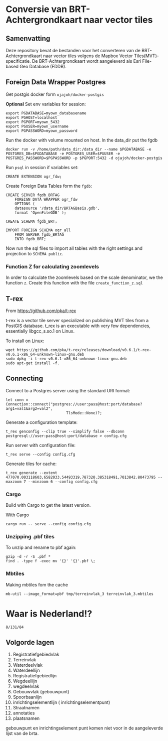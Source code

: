 # Conversie van BRT-Achtergrondkaart naar vector tiles

## Samenvatting

Deze repository bevat de bestanden voor het converteren van de BRT-Achtergrondkaart naar vector tiles volgens de Mapbox Vector Tiles(MVT)-specificatie. De BRT-Achtergrondkaart wordt aangeleverd als Esri File-based Geo Database (FDDB).

## Foreign Data Wrapper Postgres

Get postgis docker form `ojajoh/docker-postgis`

**Optional** Set env variables for session:

  	export PGDATABASE=myown_databasename
    export PGHOST=localhost
    export PGPORT=myown_5432
    export PGUSER=myown_username
    export PGPASSWORD=myown_password

Run the docker with volume mounted on host. In the data_dir put the fgdb

	docker run -v /home/path/data_dir:/data_dir --name $PGDATABASE -e POSTGRES_DB=$PGDATABASE -e POSTGRES_USER=$PGUSER -e POSTGRES_PASSWORD=$PGPASSWORD -p $PGPORT:5432 -d ojajoh/docker-postgis

Run `psql` in session if variables set:

	CREATE EXTENSION ogr_fdw;

Create Foreign Data Tables form the `fgdb`:

	CREATE SERVER fgdb_BRTAG
		FOREIGN DATA WRAPPER ogr_fdw
		OPTIONS (
		datasource '/data_dir/BRTAGBasis.gdb',
		format 'OpenFileGDB' );

	CREATE SCHEMA fgdb_BRT;

	IMPORT FOREIGN SCHEMA ogr_all
	    FROM SERVER fgdb_BRTAG
	    INTO fgdb_BRT;

Now run the sql files to import all tables with the right settings and projection to `SCHEMA public`.

### Function Z for calculating zoomlevels

In order to calculate the zoomlevels based on the scale denominator, we the function `z`. Create this function with the file `create_function_z.sql`

## T-rex
From https://github.com/pka/t-rex

t-rex is a vector tile server specialized on publishing MVT tiles from a PostGIS database. t_rex is an executable with very few dependencies, essentially libgcc_s.so.1 on Linux.

To install on Linux:

	wget https://github.com/pka/t-rex/releases/download/v0.6.1/t-rex-v0.6.1-x86_64-unknown-linux-gnu.deb
	sudo dpkg -i t-rex-v0.6.1-x86_64-unknown-linux-gnu.deb
	sudo apt-get install -f.

## Connecting
Connect to a Postgres server using the standard URI format:

	let conn = Connection::connect("postgres://user:pass@host:port/database?arg1=val1&arg2=val2",
                               TlsMode::None)?;

Generate a configuration template:

	t_rex genconfig --clip true --simplify false --dbconn postgresql://user:pass@host:port/database > config.cfg

Run server with configuration file:

	t_rex serve --config config.cfg

Generate tiles for cache:

	t_rex generate --extent 477070.003118603,6582033.54493319,787320.385318491,7013842.80473795 --maxzoom 7 --minzoom 6 --config config.cfg

### Cargo

Build with Cargo to get the latest version.

With Cargo

	cargo run -- serve --config config.cfg

### Unzipping .pbf tiles
To unzip and rename to pbf again:

	gzip -d -r -S .pbf *
	find . -type f -exec mv '{}' '{}'.pbf \;

### Mbtiles
Making mbtiles fom the cache

	mb-util --image_format=pbf tmp/terreinvlak_3 terreinvlak_3.mbtiles

# Waar is Nederland!?

	8/131/84

## Volgorde lagen

1. Registratiefgebiedvlak
2. Terreinvlak
3. Waterdeelvlak
4. Waterdeellijn
5. Registratiefgebiedlijn
6. Wegdeellijn
7. wegdeelvlak
8. Gebouwvlak (gebouwpunt)
9. Spoorbaanlijn
10. inrichtingselementlijn ( inrichtingselementpunt)
11. Straatnamen
12. annotaties
13. plaatsnamen

gebouwpunt en inrichtingselement punt komen niet voor in de aangeleverde lijst van de brta.